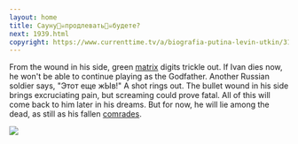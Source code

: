```yaml
---
layout: home
title: Сауну🏴‍☠️продлевать🏴‍☠️будете?
next: 1939.html
copyright: https://www.currenttime.tv/a/biografia-putina-levin-utkin/31909962.html
---
```


From the wound in his side, green <a class="nomagic" href="https://lamourism.com/">matrix</a> digits trickle out. If Ivan dies now, he won't be able to continue playing as the Godfather. Another Russian soldier says, "Этот еще жЫв!" A shot rings out. The bullet wound in his side brings excruciating pain, but screaming could prove fatal. All of this will come back to him later in his dreams. But for now, he will lie among the dead, as still as his fallen <a class="nomagic" href="https://moses.lamourism.com/exodus/book-of-JoB.mp4">comrades</a>.

[![](https://thepiratecircus.com/Inquisition/indulgentia/oobo29.jpg)](https://moses.lamourism.com/shabbat/84.jpg)
